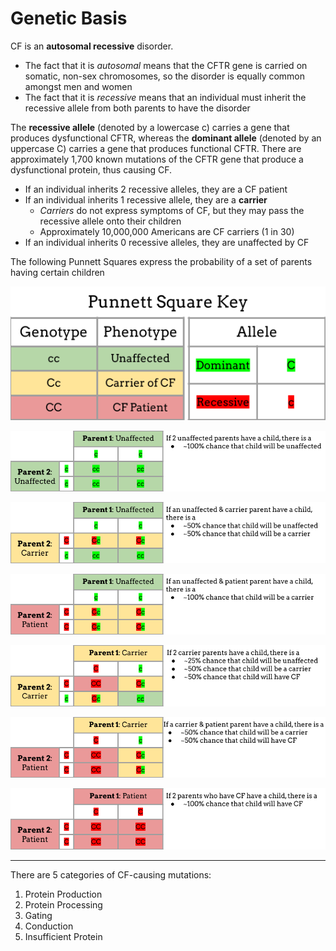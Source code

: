 # Genetic Basis

CF is an **autosomal recessive** disorder.
*   The fact that it is _autosomal_ means that the CFTR gene is carried on somatic, non-sex chromosomes, so the disorder is equally common amongst men and women
*   The fact that it is _recessive_ means that an individual must inherit the recessive allele from both parents to have the disorder

The **recessive allele** (denoted by a lowercase c) carries a gene that produces dysfunctional CFTR, whereas the **dominant allele** (denoted by an uppercase C) carries a gene that produces functional CFTR. There are approximately 1,700 known mutations of the CFTR gene that produce a dysfunctional protein, thus causing CF.
- If an individual inherits 2 recessive alleles, they are a CF patient
- If an individual inherits 1 recessive allele, they are a **carrier**
  - _Carriers_ do not express symptoms of CF, but they may pass the recessive allele onto their children
  - Approximately 10,000,000 Americans are CF carriers (1 in 30)
- If an individual inherits 0 recessive alleles, they are unaffected by CF

The following Punnett Squares express the probability of a set of parents having certain children

![Punnett Square Key](img/key.png)

![Unaffected & Unaffected Cross](img/Unaffected_Unaffected.png)

![Unaffected & Carrier Cross](img/Unaffected_Carrier.png)

![Unaffected & Patient Cross](img/Unaffected_Patient.png)

![Carrier & Carrier Cross](img/Carrier_Carrier1.png)

![Carrier & Patient Cross](img/Carrier_Patient.png)

![Patient & Patient Cross](img/Patient_Patient.png)

* * *
There are 5 categories of CF-causing mutations:
1. Protein Production
2. Protein Processing
3. Gating
4. Conduction
5. Insufficient Protein 
